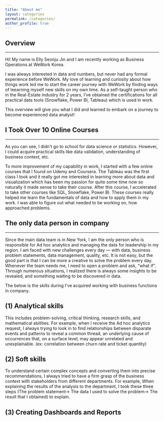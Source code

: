 ```yaml
---
title: "About me"
layout: categories
permalink: /categories/
author_profile: true
---
```


## Overview
--------------
Hi! My name is Elly Seonju Jin and I am recently working as Business Operations at WeWork Korea. 

I was always interested in data and numbers, but never had any formal experience before WeWork. My love of learning and curiosity about how things work led me to start the career journey with WeWork by finding ways of leearning myself new skills on my own time. As a self-taught person who in the Real-Estate industry for 2 years, I’ve obtained the certifications for all practical data tools (Snowflake, Power BI, Tableau) which is used in work.

This overview will give you what I did and learned to embark on a journey to become experienced data analyst!

## I Took Over 10 Online Courses
---------------
As you can see, I didn’t go to school for data science or statistics. However, I could acquire practical skills like data validation, understanding of business context, etc. 

To more improvement of my capability in work, I started with a few online courses that I found on Udemy and Coursera. The Tableau was the first class I took and it really got me interested in learning more about data and visualization which has been my passion for quite some time now so naturally it made sense to take their course. After this course, I accelerated to take other courses like SQL, Snowflake, Power BI. These courses really helped me learn the fundamentals of data and how to apply them in my work. I was able to figure out what needed to be working on, how approached problems.

## The only data person in company 
----------------
Since the main data team is in New York, I am the only person who is responsible for Ad hoc analytics and managing the data for leadership in my region. I am faced with new challenges every day — with data, business problem statements, data management, quality, etc. It is not easy, but the good part is that I can be more a creative to solve the problem every day. Whenever the team needs me, I need to open a problem and ask, “what if”. Through numerous situations, I realized there is always some insights to be revealed, and something waiting to be discovered in data.

The below is the skills during I’ve acquired working with business functions in company.

## (1) Analytical skills
This includes problem-solving, critical thinking, research skills, and mathematical abilities. For example, when I receive the Ad hoc analytics request, I always trying to look in to find relationships between disparate events and patterns to reveal a common thread, an underlying cause of occurrences that, on a surface level, may appear unrelated and unexplainable. (ex: correlation between churn rate and ticket quantity) 


## (2) Soft skills
To understand certain complex concepts and converting them into precise recommendations, I always tried to have a firm grasp of the business context with stakeholders from different departments. For example, When explaining the results of the analysis to the department, I took these three steps (The problem statement→ The data I used to solve the problem→ The result that I obtained) to explain. 

## (3) Creating Dashboards and Reports

